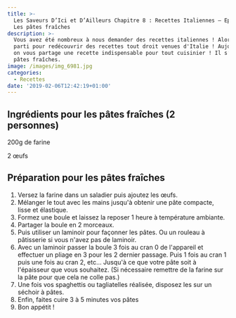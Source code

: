 ```yaml
---
title: >-
  Les Saveurs D’Ici et D’Ailleurs Chapitre 8 : Recettes Italiennes – Episode 1 :
  Les pâtes fraîches
description: >-
  Vous avez été nombreux à nous demander des recettes italiennes ! Alors c'est
  parti pour redécouvrir des recettes tout droit venues d'Italie ! Aujourd’hui,
  on vous partage une recette indispensable pour tout cuisinier ! Il s’agit des
  pâtes fraîches.
image: /images/img_6981.jpg
categories:
  - Recettes
date: '2019-02-06T12:42:19+01:00'
---
```

## Ingrédients pour les pâtes fraîches (2 personnes)

200g de farine

2 œufs

## Préparation pour les pâtes fraîches

1. Versez la farine dans un saladier puis ajoutez les œufs. 
2. Mélanger le tout avec les mains jusqu'à obtenir une pâte compacte, lisse et élastique.  
3. Formez une boule et laissez la reposer 1 heure à température ambiante. 
4. Partager la boule en 2 morceaux.
5. Puis utiliser un laminoir pour façonner les pâtes. Ou un rouleau à pâtisserie si vous n'avez pas de laminoir.
6. Avec un laminoir passer la boule 3 fois au cran 0 de l'appareil et effectuer un pliage en 3 pour les 2 dernier passage. Puis 1 fois au cran 1 puis une fois au cran 2, etc... Jusqu'à ce que votre pâte soit à l'épaisseur que vous souhaitez. (Si nécessaire remettre de la farine sur la pâte pour que cela ne colle pas.)
7. Une fois vos spaghettis ou tagliatelles réalisée, disposez les sur un séchoir à pâtes.
8. Enfin, faites cuire 3 à 5 minutes vos pâtes
9. Bon appétit !
